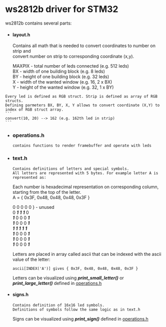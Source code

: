 # ws2812b driver for STM32

ws2812b contains several parts:
   - #### layout.h
        Contains all math that is needed to convert coordinates to number on strip and  
        convert number on strip to corresponding coordinate (x,y).  
        
        MAXPIX - total number of leds connected (e.g. 512 leds)  
        BX - width of one building block (e.g. 8 leds)  
        BY - height of one building block (e.g. 32 leds)  
        X - width of the wanted window (e.g. 16, 2 x BX)  
        Y - height of the wanted window (e.g. 32, 1 x BY)  
        
    Every led is defined as RGB struct. Strip is defined as array of RGB structs.  
    Defining parmeters BX, BY, X, Y allows to convert coordinate (X,Y) to index of RGB struct array.  
    ```
    convert(10, 20) --> 162 (e.g. 162th led in strip)
    ```
  - ### operations.h
        contains functions to render framebuffer and operate with leds
  - ### text.h
        Contains definitions of letters and special symbols.  
        All letters are represented with 5 bytes. For example letter A is represented as:  
    Each number is hexadecimal representation on corresponding column, starting from the top of the letter.  
    A = { 0x3F, 0x48, 0x48, 0x48, 0x3F }
    
    0 0 0 0 0  } - unused  
    0 ***1*** ***1*** ***1*** 0  
    ***1*** 0 0 0 ***1***  
    ***1*** 0 0 0 ***1***  
    ***1*** ***1*** ***1*** ***1*** ***1***  
    ***1*** 0 0 0 ***1***  
    ***1*** 0 0 0 ***1***  
    ***1*** 0 0 0 ***1***  

    Letters are placed in array called ascii that can be indexed with the       ascii value of the letter:
    ```
    ascii[INDEX('A')] gives { 0x3F, 0x48, 0x48, 0x48, 0x3F }
    ```
    Letters can be visualized using ***print_small_letter()*** or ***print_large_letter()*** defined in [operations.h](operations.h)

  - #### signs.h
        Contains definition of 16x16 led symbols.  
        Definitions of symbols follow the same logic as in text.h

    Signs can be visualized using ***print_sign()*** defined in [operations.h](operations.h)
